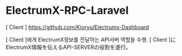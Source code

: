 # ElectrumX-RPC-Laravel
[ Client ] https://github.com/Kioryu/Electrumx-Dashboard

[ Client ]에게 ElectrumX정보를 전달하는 API서버 역할을 수행.
[ Client ]にElectrumX情報を伝えるAPI-SERVERの役割を遂行。
